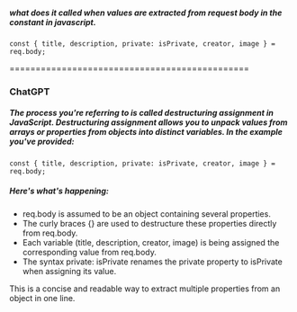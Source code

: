 ##### what does it called when values are extracted from request body in the constant in javascript.

  ` const { title, description, private: isPrivate, creator, image } = req.body; `

==============================================

### ChatGPT
##### The process you're referring to is called destructuring assignment in JavaScript. Destructuring assignment allows you to unpack values from arrays or properties from objects into distinct variables. In the example you've provided:

` const { title, description, private: isPrivate, creator, image } = req.body; `

##### Here's what's happening:

- req.body is assumed to be an object containing several properties.
- The curly braces {} are used to destructure these properties directly from req.body.
- Each variable (title, description, creator, image) is being assigned the corresponding value from req.body.
- The syntax private: isPrivate renames the private property to isPrivate when assigning its value.

This is a concise and readable way to extract multiple properties from an object in one line.